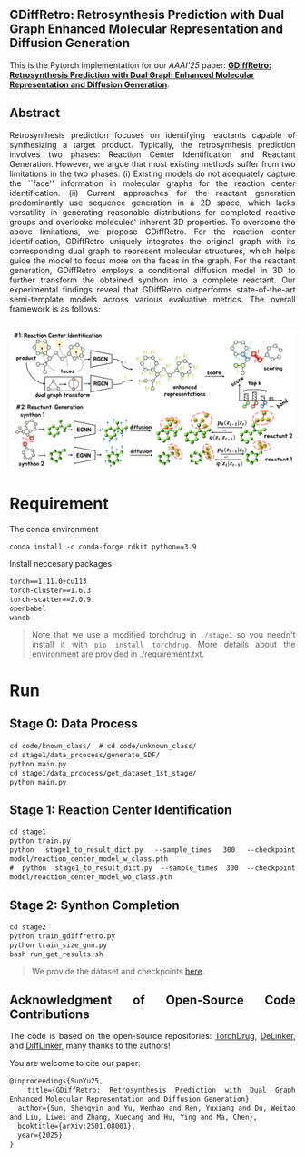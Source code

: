 ## GDiffRetro: Retrosynthesis Prediction with Dual Graph Enhanced Molecular Representation and Diffusion Generation
This is the Pytorch implementation for our *AAAI'25* paper: [**GDiffRetro: Retrosynthesis Prediction with Dual Graph Enhanced Molecular Representation and Diffusion Generation**](https://arxiv.org/abs/2501.08001). 

## Abstract
<div style="text-align: justify;">
Retrosynthesis prediction focuses on identifying reactants capable of synthesizing a target product. Typically, the retrosynthesis prediction involves two phases: Reaction Center Identification and Reactant Generation. However, we argue that most existing methods suffer from two limitations in the two phases: (i) Existing models do not adequately capture the ``face'' information in molecular graphs for the reaction center identification. (ii) Current approaches for the reactant generation predominantly use sequence generation in a 2D space, which lacks versatility in generating reasonable distributions for completed reactive groups and overlooks molecules' inherent 3D properties. To overcome the above limitations, we propose GDiffRetro. For the reaction center identification, GDiffRetro uniquely integrates the original graph with its corresponding dual graph to represent molecular structures, which helps guide the model to focus more on the faces in the graph. For the reactant generation, GDiffRetro employs a conditional diffusion model in 3D to further transform the obtained synthon into a complete reactant. Our experimental findings reveal that GDiffRetro outperforms state-of-the-art semi-template models across various evaluative metrics. The overall framework is as follows:
<div> 
<br>

![Framework](fig/framework.png)

# Requirement
The conda environment
```shell
conda install -c conda-forge rdkit python==3.9
```
Install neccesary packages
```shell
torch==1.11.0+cu113  
torch-cluster==1.6.3  
torch-scatter==2.0.9  
openbabel  
wandb
```
> Note that we use a modified torchdrug in `./stage1` so you needn't install it with `pip install torchdrug`.
> More details about the environment are provided in ./requirement.txt.
# Run
## Stage 0: Data Process
```shell
cd code/known_class/  # cd code/unknown_class/  
cd stage1/data_prcocess/generate_SDF/
python main.py
cd stage1/data_prcocess/get_dataset_1st_stage/
python main.py
```
## Stage 1: Reaction Center Identification
```shell
cd stage1 
python train.py
python stage1_to_result_dict.py --sample_times 300 --checkpoint model/reaction_center_model_w_class.pth
# python stage1_to_result_dict.py --sample_times 300 --checkpoint model/reaction_center_model_wo_class.pth
```
## Stage 2: Synthon Completion
```shell
cd stage2  
python train_gdiffretro.py
python train_size_gnn.py
bash run_get_results.sh
```
> We provide the dataset and checkpoints [here](https://portland-my.sharepoint.com/:f:/g/personal/shengysun4-c_my_cityu_edu_hk/EsF9Fzjj-XNNiCkREJQZudYBD0Ajeuu_1KtO638Dzucvhg?e=tYdFQS).

## Acknowledgment of Open-Source Code Contributions  

  The code is based on the open-source repositories: [TorchDrug](https://github.com/DeepGraphLearning/torchdrug), [DeLinker](https://github.com/oxpig/DeLinker), and [DiffLinker](https://github.com/igashov/DiffLinker), many thanks to the authors! 

You are welcome to cite our paper:
```
@inproceedings{SunYu25,
  title={GDiffRetro: Retrosynthesis Prediction with Dual Graph Enhanced Molecular Representation and Diffusion Generation},
  author={Sun, Shengyin and Yu, Wenhao and Ren, Yuxiang and Du, Weitao and Liu, Liwei and Zhang, Xuecang and Hu, Ying and Ma, Chen},
  booktitle={arXiv:2501.08001},
  year={2025}
}
```
